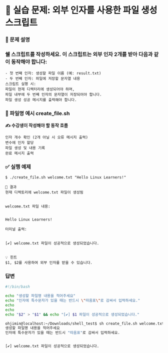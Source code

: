 # 🧪 실습 문제: 외부 인자를 사용한 파일 생성 스크립트
### 📘 문제 설명
### 쉘 스크립트를 작성하세요. 이 스크립트는 외부 인자 2개를 받아 다음과 같이 동작해야 합니다:
```
- 첫 번째 인자: 생성할 파일 이름 (예: result.txt)
- 두 번째 인자: 파일에 저장할 문자열 내용
스크립트 실행 시:
파일이 현재 디렉터리에 생성되어야 하며,
파일 내부에 두 번째 인자의 문자열이 저장되어야 합니다.
파일 생성 성공 메시지를 출력해야 합니다.
```


### 📄 파일명 예시 create_file.sh

**✍️ 수강생이 작성해야 할 동작 흐름**
```
인자 개수 확인 (2개 아닐 시 오류 메시지 출력)
변수에 인자 할당
파일 생성 및 내용 기록
완료 메시지 출력
```


### ✅ 실행 예제
```
$ ./create_file.sh welcome.txt "Hello Linux Learners!"

📂 결과
현재 디렉토리에 welcome.txt 파일이 생성됨


welcome.txt 파일 내용:


Hello Linux Learners!

터미널 출력:


[✔] welcome.txt 파일이 성공적으로 생성되었습니다.


💡 힌트
$1, $2를 사용하여 외부 인자를 받을 수 있습니다.
```
### 답변 
```bash
#!/bin/bash

echo "생성할 파일명 내용을 적어주세요"
echo "인자에 특수문자가 있을 때는 반드시 \"따옴표\"로 감싸서 입력하세요."
echo
echo
echo "$2" > "$1" && echo "[✔] $1 파일이 성공적으로 생성되었습니다."

```
```bash
ohjimin@localhost:~/Downloads/shell_test$ sh create_file.sh welcome.txt "Hello Linux Learners!"
생성할 파일명 내용을 적어주세요
인자에 특수문자가 있을 때는 반드시 "따옴표"로 감싸서 입력하세요.


[✔] welcome.txt 파일이 성공적으로 생성되었습니다.

```
